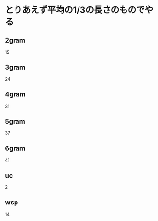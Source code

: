 # とりあえず平均の1/3の長さのものでやる

## 2gram
15

## 3gram
24

## 4gram
31

## 5gram
37

## 6gram
41

## uc
2

## wsp
14
